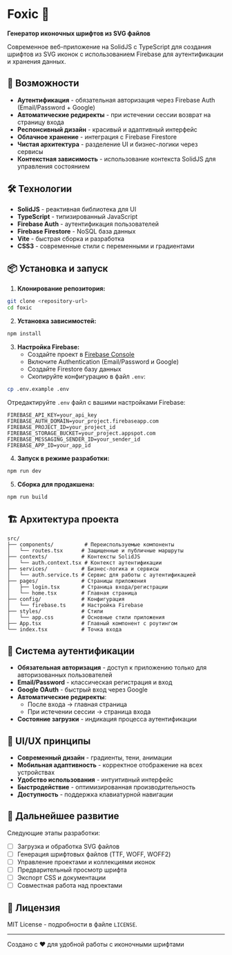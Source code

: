 # Foxic 🦊

**Генератор иконочных шрифтов из SVG файлов**

Современное веб-приложение на SolidJS с TypeScript для создания шрифтов из SVG иконок с использованием Firebase для аутентификации и хранения данных.

## 🚀 Возможности

- **Аутентификация** - обязательная авторизация через Firebase Auth (Email/Password + Google)
- **Автоматические редиректы** - при истечении сессии возврат на страницу входа
- **Респонсивный дизайн** - красивый и адаптивный интерфейс
- **Облачное хранение** - интеграция с Firebase Firestore
- **Чистая архитектура** - разделение UI и бизнес-логики через сервисы
- **Контекстная зависимость** - использование контекста SolidJS для управления состоянием

## 🛠 Технологии

- **SolidJS** - реактивная библиотека для UI
- **TypeScript** - типизированный JavaScript
- **Firebase Auth** - аутентификация пользователей
- **Firebase Firestore** - NoSQL база данных
- **Vite** - быстрая сборка и разработка
- **CSS3** - современные стили с переменными и градиентами

## 📦 Установка и запуск

1. **Клонирование репозитория:**
```bash
git clone <repository-url>
cd foxic
```

2. **Установка зависимостей:**
```bash
npm install
```

3. **Настройка Firebase:**
   - Создайте проект в [Firebase Console](https://console.firebase.google.com/)
   - Включите Authentication (Email/Password и Google)
   - Создайте Firestore базу данных
   - Скопируйте конфигурацию в файл `.env`:

```bash
cp .env.example .env
```

Отредактируйте `.env` файл с вашими настройками Firebase:
```env
FIREBASE_API_KEY=your_api_key
FIREBASE_AUTH_DOMAIN=your_project.firebaseapp.com
FIREBASE_PROJECT_ID=your_project_id
FIREBASE_STORAGE_BUCKET=your_project.appspot.com
FIREBASE_MESSAGING_SENDER_ID=your_sender_id
FIREBASE_APP_ID=your_app_id
```

4. **Запуск в режиме разработки:**
```bash
npm run dev
```

5. **Сборка для продакшена:**
```bash
npm run build
```

## 🏗 Архитектура проекта

```
src/
├── components/          # Переиспользуемые компоненты
│   └── routes.tsx      # Защищенные и публичные маршруты
├── contexts/           # Контексты SolidJS
│   └── auth.context.tsx # Контекст аутентификации
├── services/           # Бизнес-логика и сервисы
│   └── auth.service.ts # Сервис для работы с аутентификацией
├── pages/              # Страницы приложения
│   ├── login.tsx       # Страница входа/регистрации
│   └── home.tsx        # Главная страница
├── config/             # Конфигурация
│   └── firebase.ts     # Настройка Firebase
├── styles/             # Стили
│   └── app.css         # Основные стили приложения
├── App.tsx             # Главный компонент с роутингом
└── index.tsx           # Точка входа
```

## 🔐 Система аутентификации

- **Обязательная авторизация** - доступ к приложению только для авторизованных пользователей
- **Email/Password** - классическая регистрация и вход
- **Google OAuth** - быстрый вход через Google
- **Автоматические редиректы**:
  - После входа → главная страница
  - При истечении сессии → страница входа
- **Состояние загрузки** - индикация процесса аутентификации

## 🎨 UI/UX принципы

- **Современный дизайн** - градиенты, тени, анимации
- **Мобильная адаптивность** - корректное отображение на всех устройствах
- **Удобство использования** - интуитивный интерфейс
- **Быстродействие** - оптимизированная производительность
- **Доступность** - поддержка клавиатурной навигации

## 🚀 Дальнейшее развитие

Следующие этапы разработки:
- [ ] Загрузка и обработка SVG файлов
- [ ] Генерация шрифтовых файлов (TTF, WOFF, WOFF2)
- [ ] Управление проектами и коллекциями иконок
- [ ] Предварительный просмотр шрифта
- [ ] Экспорт CSS и документации
- [ ] Совместная работа над проектами

## 📄 Лицензия

MIT License - подробности в файле `LICENSE`.

---

Создано с ❤️ для удобной работы с иконочными шрифтами
